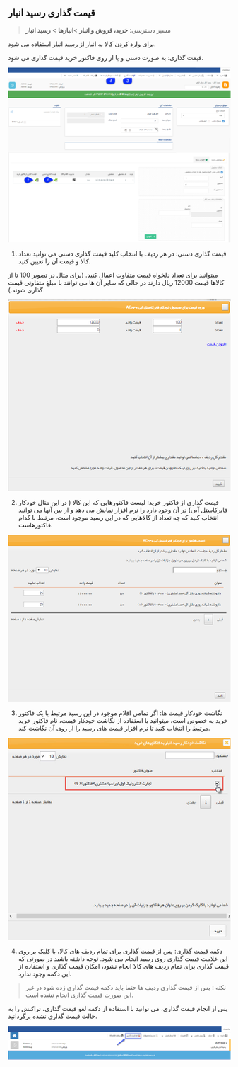 ﻿## قیمت گذاری رسید انبار

> مسیر دسترسی:  **خرید، فروش و انبار** >**انبارها** > **رسید انبار** 

برای وارد کردن کالا به انبار از رسید انبار استفاده می شود.

قیمت گذاری: به صورت دستی و یا از روی فاکتور خرید قیمت گذاری می شود.

![](WarehouseReceiptPricing.png)

1. قیمت گذاری دستی: در هر ردیف  با انتخاب کلید قیمت گذاری دستی می توانید تعداد کالا و قیمت آن را تعیین کنید.

میتوانید برای تعداد دلخواه قیمت متفاوت اعمال کنید. (برای مثال در تصویر 100 تا از کالاها قیمت 12000 ریال دارند در حالی که سایر آن ها می توانند با مبلغ متفاوتی قیمت گذاری شوند.)

![](InitialInventoryStocks2%20(1).png)

2. قیمت گذاری از فاکتور خرید: لیست فاکتورهایی که این کالا ( در این مثال خودکار فابرکاستل آبی) در آن وجود دارد را نرم افزار نمایش می دهد و از بین آنها می توانید انتخاب کنید که چه تعداد از کالاهایی که در این رسید موجود است، مرتبط با کدام فاکتورهاست.

![](WarehouseReceiptPricing2.png)

3. نگاشت خودکار قیمت ها: اگر تمامی اقلام موجود در این رسید مرتبط با یک فاکتور خرید به خصوص است، میتوانید با استفاده از نگاشت خودکار قیمت، نام فاکتور خرید مرتبط را انتخاب کنید تا نرم افزار قیمت های رسید را از روی آن نگاشت کند.

![](WarehouseReceipt3.jpg)

4. دکمه قیمت گذاری: پس از قیمت گذاری برای تمام ردیف های کالا، با کلیک بر روی این علامت قیمت گذاری روی رسید انجام می شود. توجه داشته باشید در صورتی که قیمت گذاری برای تمام ردیف های کالا انجام نشود، امکان قیمت گذاری و استفاده از این دکمه وجود ندارد.

> نکته : پس از قیمت گذاری ردیف ها حتما باید دکمه قیمت گذاری زده شود در غیر این صورت قیمت گذاری انجام نشده است.

پس از انجام قیمت گذاری، می توانید با استفاده از دکمه لغو قیمت گذاری، تراکنش را به حالت قیمت گذاری نشده برگردانید.

![](WarehouseReceiptPricing4.png)

